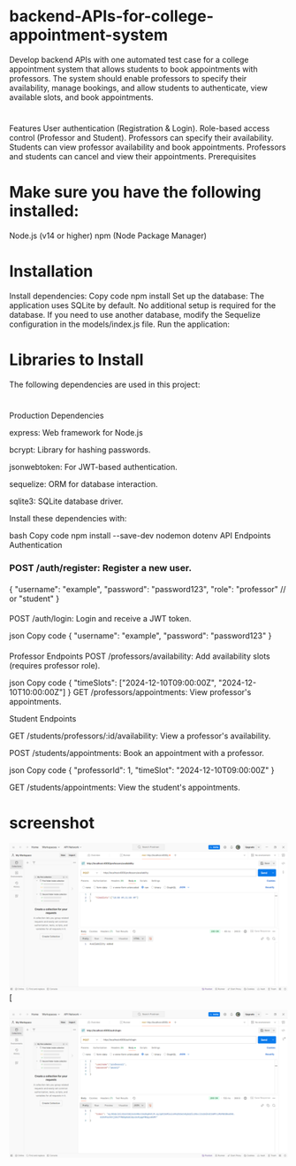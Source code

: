 # backend-APIs-for-college-appointment-system
Develop backend APIs with one automated test case for a college appointment system that allows students to book appointments with professors. The system should enable professors to specify their availability, manage bookings, and allow students to authenticate, view available slots, and book appointments.
#
Features
User authentication (Registration & Login).
Role-based access control (Professor and Student).
Professors can specify their availability.
Students can view professor availability and book appointments.
Professors and students can cancel and view their appointments.
Prerequisites
# Make sure you have the following installed:
Node.js (v14 or higher)
npm (Node Package Manager)
# Installation
Install dependencies:
Copy code
npm install
Set up the database:
The application uses SQLite by default. No additional setup is required for the database.
If you need to use another database, modify the Sequelize configuration in the models/index.js file.
Run the application:

# Libraries to Install
The following dependencies are used in this project:
#
Production Dependencies

express: Web framework for Node.js

bcrypt: Library for hashing passwords.

jsonwebtoken: For JWT-based authentication.

sequelize: ORM for database interaction.

sqlite3: SQLite database driver.

Install these dependencies with:


bash
Copy code
npm install --save-dev nodemon dotenv
API Endpoints
Authentication
### POST /auth/register: Register a new user.
####
{
  "username": "example",
  "password": "password123",
  "role": "professor" // or "student"
}
####
POST /auth/login: Login and receive a JWT token.

json
Copy code
{
  "username": "example",
  "password": "password123"
}
####
Professor Endpoints
POST /professors/availability: Add availability slots (requires professor role).

json
Copy code
{
  "timeSlots": ["2024-12-10T09:00:00Z", "2024-12-10T10:00:00Z"]
}
GET /professors/appointments: View professor's appointments.

Student Endpoints

GET /students/professors/:id/availability: View a professor's availability.

POST /students/appointments: Book an appointment with a professor.

json
Copy code
{
  "professorId": 1,
  "timeSlot": "2024-12-10T09:00:00Z"
}

GET /students/appointments: View the student's appointments.
 # screenshot 
 ![](https://github.com/HARSHALSSSSS/backend-APIs-for-college-appointment-system/blob/main/Screenshot%202024-12-05%20142813.png)[
 
![](https://github.com/HARSHALSSSSS/backend-APIs-for-college-appointment-system/blob/main/Screenshot%202024-12-05%20142519.png)
